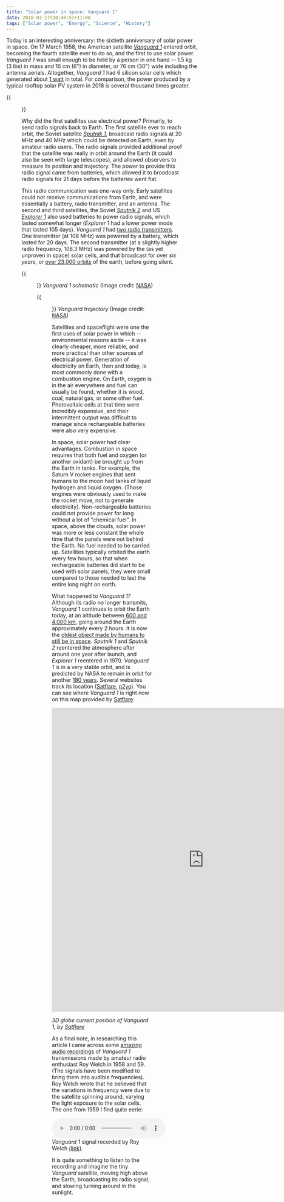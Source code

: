 ```yaml
---
title: "Solar power in space: Vanguard 1"
date: 2018-03-17T10:46:57+11:00
tags: ["Solar power", "Energy", "Science", "History"]
---
```



Today is an interesting anniversary: the sixtieth anniversary of solar power in space. On 17 March 1958, the American satellite [_Vanguard 1_](https://en.wikipedia.org/wiki/Vanguard_1) entered orbit, becoming the fourth satellite ever to do so, and the first to use solar power. _Vanguard 1_ was small enough to be held by a person in one hand -- 1.5 kg (3 lbs) in mass and 16 cm (6") in diameter, or 76 cm (30") wide including the antenna aerials. Altogether, _Vanguard 1_ had 6 silicon solar cells which generated about [1 watt](https://nssdc.gsfc.nasa.gov/nmc/spacecraftDisplay.do?id=1958-002B) in total. For comparison, the power produced by a typical rooftop solar PV system in 2018 is several thousand times greater.


{{<figure src="/images/vanguard_1.svg" >}}

Why did the first satellites use electrical power? Primarily, to send radio signals back to Earth. The first satellite ever to reach orbit, the Soviet satellite [_Sputnik 1_](https://en.wikipedia.org/wiki/Sputnik_1), broadcast radio signals at 20 MHz and 40 MHz which could be detected on Earth, even by amateur radio users. The radio signals provided additional proof that the satellite was really in orbit around the Earth (it could also be seen with large telescopes), and allowed observers to measure its position and trajectory. The power to provide this radio signal came from batteries, which allowed it to broadcast radio signals for 21 days before the batteries went flat.

This radio communication was one-way only. Early satellites could not receive communications from Earth, and were essentially a battery, radio transmitter, and an antenna. The second and third satellites, the Soviet [_Sputnik 2_](https://en.wikipedia.org/wiki/Sputnik_2) and US [_Explorer 1_](https://en.wikipedia.org/wiki/Explorer_1) also used batteries to power radio signals, which lasted somewhat longer (_Explorer 1_ had a lower power mode that lasted 105 days). _Vanguard 1_ had [two radio transmitters](https://nssdc.gsfc.nasa.gov/nmc/spacecraftDisplay.do?id=1958-002B). One transmitter (at 108 MHz) was powered by a battery, which lasted for 20 days. The second transmitter (at a slightly higher radio frequency, 108.3 MHz) was powered by the (as yet unproven in space) solar cells, and that broadcast for over _six years_, or [over 23,000 orbits](https://www.nrl.navy.mil/vanguard50/legacy.php) of the earth, before going silent.


{{<figure src="/images/vanguard_nasa_schematic.svg" >}}
_Vanguard 1 schematic_ (Image credit: [NASA](https://history.nasa.gov/SP-4202.pdf))

{{<figure src="/images/vanguard_trajectory.svg" >}}
_Vanguard trajectory_ (Image credit: [NASA](https://history.nasa.gov/SP-4202.pdf))

Satellites and spaceflight were one the first uses of solar power in which -- environmental reasons aside -- it was clearly cheaper, more reliable, and more practical than other sources of electrical power. Generation of electricity on Earth, then and today, is most commonly done with a combustion engine. On Earth, oxygen is in the air everywhere and fuel can usually be found, whether it is wood, coal, natural gas, or some other fuel. Photovoltaic cells at that time were incredibly expensive, and their intermittent output was difficult to manage since rechargeable batteries were also very expensive.



In space, solar power had clear advantages. Combustion in space requires that both fuel and oxygen (or another oxidant) be brought up from the Earth in tanks. For example, the Saturn V rocket engines that sent humans to the moon had tanks of liquid hydrogen and liquid oxygen. (Those engines were obviously used to make the rocket move, not to generate electricity). Non-rechargeable batteries could not provide power for long without a lot of "chemical fuel". In space, above the clouds, solar power was more or less constant the whole time that the panels were not behind the Earth. No fuel needed to be carried up. Satellites typically orbited the earth every few hours, so that when rechargeable batteries did start to be used with solar panels, they were small compared to those needed to last the entire long night on earth.

What happened to _Vanguard 1?_ Although its radio no longer transmits, _Vanguard 1_ continues to orbit the Earth today, at an altitude between [600 and 4,000 km](https://www.nrl.navy.mil/vanguard50/legacy.php), going around the Earth approximately every 2 hours. It is now the [oldest object made by humans to still be in space](http://www.bbc.com/future/story/20171005-the-worlds-oldest-scientific-satellite-is-still-in-orbit). _Sputnik 1_ and _Sputnik 2_ reentered the atmosphere after around one year after launch, and _Explorer 1_ reentered in 1970. _Vanguard 1_ is in a very stable orbit, and is predicted by NASA to remain in orbit for another [180 years](https://nssdc.gsfc.nasa.gov/nmc/spacecraftDisplay.do?id=1958-002B). Several websites track its location ([Satflare](http://www.satflare.com/track.asp?q=00005), [n2yo](https://www.n2yo.com/?s=5)). You can see where _Vanguard 1_ is right now on this map provided by <a id="satflare_globe" href="http://www.satflare.com/track.asp?q=00005">Satflare</a>:

<iframe src="http://www.satflare.com/w3d/?q=5" width="800" height="800" frameborder="0" scrolling="no" zoom="2"></iframe>

_3D globe current position of Vanguard 1, by [Satflare](http://www.satflare.com/track.asp?q=00005)_

As a final note, in researching this article I came across some [amazing audio recordings](https://web.archive.org/web/20080312072756/http://www.amsat.org/amsat/features/sounds/firstsat.html) of _Vanguard 1_ transmissions made by amateur radio enthusiast Roy Welch in 1958 and 59. (The signals have been modified to bring them into audible frequencies). Roy Welch wrote that he believed that the variations in frequency were due to the satellite spinning around, varying the light exposure to the solar cells.
The one from 1959 I find quite eerie:

<audio controls
  src="https://web.archive.org/web/20080312072756/http://www.amsat.org/amsat/features/sounds/vangrd1b.wav"
         type='audio/wav'>
  Your browser does not support the <code>audio</code> element.
</audio> _Vanguard 1_ signal recorded by Roy Welch [(link)](https://web.archive.org/web/20080312072756/http://www.amsat.org/amsat/features/sounds/vangrd1b.wav).


It is quite something to listen to the recording and imagine the tiny _Vanguard_ satellite, moving high above the Earth, broadcasting its radio signal, and slowing turning around in the sunlight.


